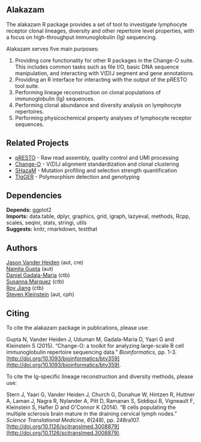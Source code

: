 Alakazam
-------------------------------------------------------------------------------

The alakazam R package provides a set of tool to investigate lymphocyte receptor 
clonal lineages, diversity and other repertoire level properties, with a focus on 
high-throughput immunoglobulin (Ig) sequencing.

Alakazam serves five main purposes:

1. Providing core functionality for other R packages in the Change-O suite. This
   includes common tasks such as file I/O, basic DNA sequence manipulation, and
   interacting with V(D)J segment and gene annotations.
2. Providing an R interface for interacting with the output of the pRESTO 
   tool suite.
3. Performing lineage reconstruction on clonal populations of immunoglobulin 
   (Ig) sequences. 
4. Performing clonal abundance and diversity analysis on lymphocyte repertoires.
5. Performing physicochemical property analyses of lymphocyte receptor sequences.

Related Projects
-------------------------------------------------------------------------------

* [pRESTO](http://presto.readthedocs.io) - 
  Raw read assembly, quality control and UMI processing 
* [Change-O](http://changeo.readthedocs.io) - 
  V(D)J alignment standardization and clonal clustering
* [SHazaM](http://shazam.readthedocs.io) - 
  Mutation profiling and selection strength quantification
* [TIgGER](http://tigger.readthedocs.io) - 
  Polymorphism detection and genotyping

Dependencies
---------------

**Depends:** ggplot2  
**Imports:** data.table, dplyr, graphics, grid, igraph, lazyeval, methods, Rcpp, scales, seqinr, stats, stringi, utils  
**Suggests:** knitr, rmarkdown, testthat

Authors
---------------

[Jason Vander Heiden](mailto:jason.vanderheiden@yale.edu) (aut, cre)  
[Namita Gupta](mailto:namita.gupta@yale.edu) (aut)  
[Daniel Gadala-Maria](mailto:daniel.gadala-maria@yale.edu) (ctb)  
[Susanna Marquez](mailto:susanna.marquez@yale.edu) (ctb)  
[Roy Jiang](mailto:ruoyi.jiang@yale.edu) (ctb)  
[Steven Kleinstein](mailto:steven.kleinstein@yale.edu) (aut, cph)

Citing
---------------


To cite the alakazam package in publications, please use:

Gupta N, Vander Heiden J, Uduman M, Gadala-Maria D, Yaari G and Kleinstein S (2015). “Change-O: a toolkit for analyzing
large-scale B cell immunoglobulin repertoire sequencing data.” _Bioinformatics_, pp. 1-3. [http://doi.org/10.1093/bioinformatics/btv359](http://doi.org/10.1093/bioinformatics/btv359).

To cite the Ig-specific lineage reconstruction and diversity methods, please use:

Stern J, Yaari G, Vander Heiden J, Church G, Donahue W, Hintzen R, Huttner A, Laman J, Nagra R, Nylander A, Pitt D,
Ramanan S, Siddiqui B, Vigneault F, Kleinstein S, Hafler D and O'Connor K (2014). “B cells populating the multiple
sclerosis brain mature in the draining cervical lymph nodes.” _Science Translational Medicine_, *6*(248), pp. 248ra107.
[http://doi.org/10.1126/scitranslmed.3008879](http://doi.org/10.1126/scitranslmed.3008879).

